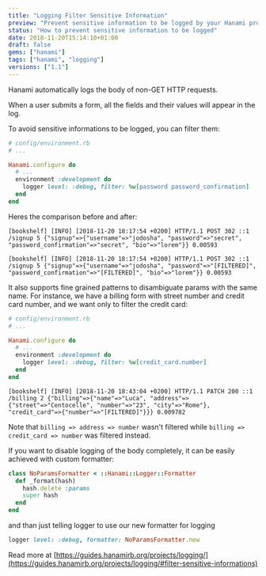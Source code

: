 ```yaml
---
title: "Logging Filter Sensitive Information"
preview: "Prevent sensitive information to be logged by your Hanami project"
status: "How to prevent sensitive information to be logged"
date: 2018-11-20T15:14:10+01:00
draft: false
gems: ["hanami"]
tags: ["hanami", "logging"]
versions: ["1.1"]
---
```


Hanami automatically logs the body of non-GET HTTP requests.

When a user submits a form, all the fields and their values will appear in the log.

To avoid sensitive informations to be logged, you can filter them:

```ruby
# config/environment.rb
# ...

Hanami.configure do
  # ...
  environment :development do
    logger level: :debug, filter: %w[password password_confirmation]
  end
end
```

Heres the comparison before and after:

```log
[bookshelf] [INFO] [2018-11-20 18:17:54 +0200] HTTP/1.1 POST 302 ::1 /signup 5 {"signup"=>{"username"=>"jodosha", "password"=>"secret", "password_confirmation"=>"secret", "bio"=>"lorem"}} 0.00593
```

```log
[bookshelf] [INFO] [2018-11-20 18:17:54 +0200] HTTP/1.1 POST 302 ::1 /signup 5 {"signup"=>{"username"=>"jodosha", "password"=>"[FILTERED]", "password_confirmation"=>"[FILTERED]", "bio"=>"lorem"}} 0.00593
```

It also supports fine grained patterns to disambiguate params with the same name.
For instance, we have a billing form with street number and credit card number, and we want only to filter the credit card:

```ruby
# config/environment.rb
# ...

Hanami.configure do
  # ...
  environment :development do
    logger level: :debug, filter: %w[credit_card.number]
  end
end
```

```log
[bookshelf] [INFO] [2018-11-20 18:43:04 +0200] HTTP/1.1 PATCH 200 ::1 /billing 2 {"billing"=>{"name"=>"Luca", "address"=>{"street"=>"Centocelle", "number"=>"23", "city"=>"Rome"}, "credit_card"=>{"number"=>"[FILTERED]"}}} 0.009782
```

Note that `billing => address => number` wasn't filtered while `billing => credit_card => number` was filtered instead.

If you want to disable logging of the body completely, it can be easily achieved
with custom formatter:

```ruby
class NoParamsFormatter < ::Hanami::Logger::Formatter
  def _format(hash)
    hash.delete :params
    super hash
  end
end
```

and than just telling logger to use our new formatter for logging

```ruby
logger level: :debug, formatter: NoParamsFormatter.new
```

Read more at [https://guides.hanamirb.org/projects/logging/](https://guides.hanamirb.org/projects/logging/#filter-sensitive-informations)

